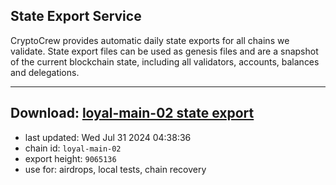 ## State Export Service
CryptoCrew provides automatic daily state exports for all chains we validate. State export files can be used as genesis files and are a snapshot of the current blockchain state, including all validators, accounts, balances and delegations.

---
**Download: [loyal-main-02 state export](https://dl-eu2.ccvalidators.com/SERVICE/loyal/loyal-main-02_export_9065136.json)**
---

- last updated: Wed Jul 31 2024 04:38:36
- chain id: `loyal-main-02`
- export height: `9065136`
- use for: airdrops, local tests, chain recovery
